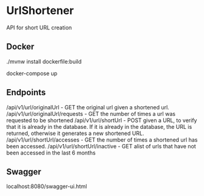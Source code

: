# UrlShortener
API for short URL creation

## Docker
./mvnw install dockerfile:build

docker-compose up

## Endpoints
/api/v1/url/originalUrl - GET the original url given a shortened url.
/api/v1/url/originalUrl/requests - GET the number of times a url was requested to be shortened
/api/v1/url/shortUrl - POST given a URL, to verify that it is already in the database. If it is already in the database, the URL is returned, otherwise it generates a new shortened URL.
/api/v1/url/shortUrl/accesses - GET the number of times a shortened url has been accessed.
/api/v1/url/shortUrl/inactive - GET alist of urls that have not been accessed in the last 6 months

## Swagger
localhost:8080/swagger-ui.html
